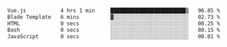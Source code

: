 <!--START_SECTION:waka-->

```txt
Vue.js           4 hrs 1 min     ████████████████████████▒   96.85 %
Blade Template   6 mins          ▓░░░░░░░░░░░░░░░░░░░░░░░░   02.73 %
HTML             0 secs          ░░░░░░░░░░░░░░░░░░░░░░░░░   00.25 %
Bash             0 secs          ░░░░░░░░░░░░░░░░░░░░░░░░░   00.15 %
JavaScript       0 secs          ░░░░░░░░░░░░░░░░░░░░░░░░░   00.01 %
```

<!--END_SECTION:waka-->
